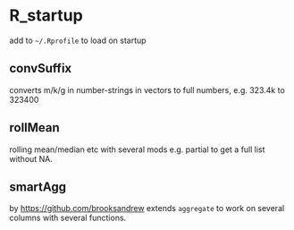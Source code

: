 # R_startup

add to `~/.Rprofile` to load on startup

## convSuffix

converts m/k/g in number-strings in vectors to full numbers, e.g. 323.4k to 323400

## rollMean

rolling mean/median etc with several mods e.g. partial to get a full list without NA.

## smartAgg

by https://github.com/brooksandrew
extends `aggregate` to work on several columns with several functions.
